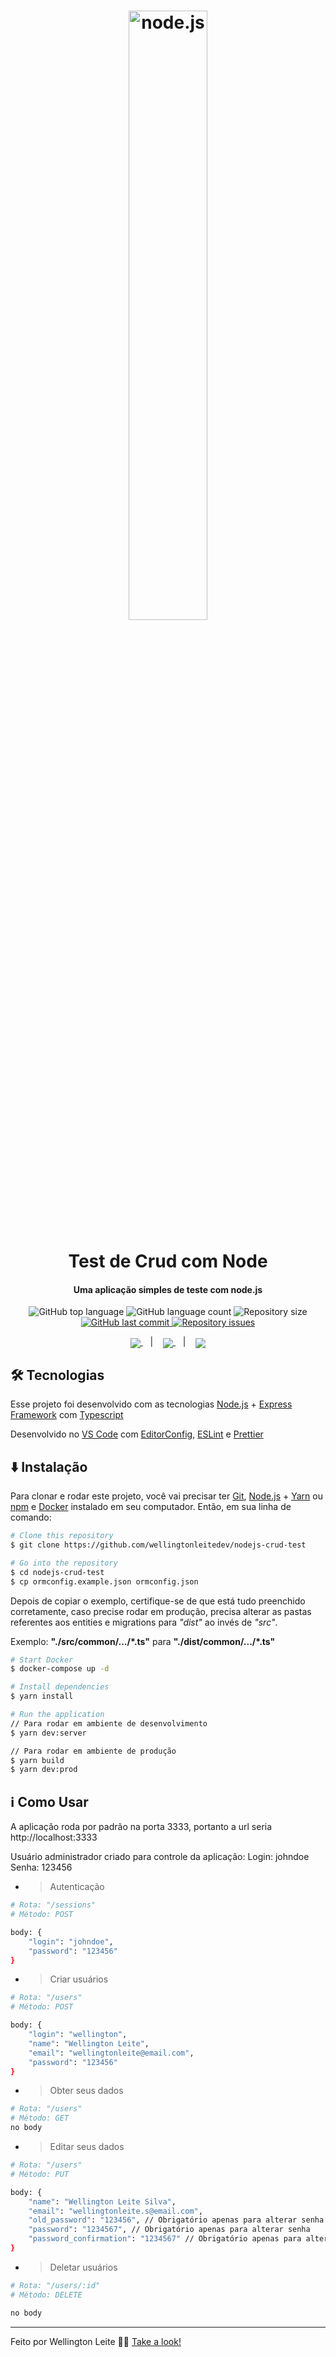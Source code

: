 <h1 align="center">
    <img width="50%" alt="node.js" src="https://nodejs.org/static/images/logos/nodejs-new-pantone-black.svg" />
    <br><br>
    Test de Crud com Node
</h1>

<h4 align="center">
  Uma aplicação simples de teste com node.js
</h4>
<p align="center">
  <img alt="GitHub top language" src="https://img.shields.io/github/languages/top/wellingtonleitedev/nodejs-crud-test.svg">

  <img alt="GitHub language count" src="https://img.shields.io/github/languages/count/wellingtonleitedev/nodejs-crud-test.svg">

  <img alt="Repository size" src="https://img.shields.io/github/repo-size/wellingtonleitedev/nodejs-crud-test.svg">
  <a href="https://github.com/wellingtonleitedev/gobarber/commits/master">
    <img alt="GitHub last commit" src="https://img.shields.io/github/last-commit/wellingtonleitedev/nodejs-crud-test.svg">
  </a>

  <a href="https://github.com/wellingtonleitedev/gobarber/issues">
    <img alt="Repository issues" src="https://img.shields.io/github/issues/wellingtonleitedev/nodejs-crud-test.svg">
  </a>
</p>

<p align="center">
  <a href="#rocket-tecnologias">
    <img align="center" src="https://img.shields.io/badge/Tecnologias-a5a5a5"/>
  </a>&nbsp;&nbsp;&nbsp;|&nbsp;&nbsp;&nbsp;
  <a href="#arrow-down-instalacao">
    <img align="center" src="https://img.shields.io/badge/Instalação-a5a5a5"/>
  </a>&nbsp;&nbsp;&nbsp;|&nbsp;&nbsp;&nbsp;
  <a href="#information_source-como-usar">
    <img align="center" src="https://img.shields.io/badge/Como_Usar-a5a5a5"/>
  </a>
</p>

## :hammer_and_wrench: Tecnologias

Esse projeto foi desenvolvido com as tecnologias [Node.js][nodejs] + [Express Framework][express] com [Typescript][ts]

Desenvolvido no [VS Code][vc] com [EditorConfig][vceditconfig], [ESLint][vceslint] e [Prettier][vcprettier]

## :arrow_down: Instalação 

Para clonar e rodar este projeto, você vai precisar ter [Git](https://git-scm.com), [Node.js][nodejs] + [Yarn][yarn] ou [npm][npm] e [Docker](https://www.docker.com/) instalado em seu computador. Então, em sua linha de comando:

```bash
# Clone this repository
$ git clone https://github.com/wellingtonleitedev/nodejs-crud-test

# Go into the repository
$ cd nodejs-crud-test
$ cp ormconfig.example.json ormconfig.json
```

Depois de copiar o exemplo, certifique-se de que está tudo preenchido corretamente, caso precise rodar em produção, precisa alterar as pastas referentes aos entities e migrations para *"dist"* ao invés de *"src"*.

Exemplo: **"./src/common/.../*.ts"** para **"./dist/common/.../*.ts"**


```bash
# Start Docker
$ docker-compose up -d

# Install dependencies
$ yarn install

# Run the application
// Para rodar em ambiente de desenvolvimento
$ yarn dev:server

// Para rodar em ambiente de produção
$ yarn build
$ yarn dev:prod
```

## :information_source: Como Usar

A aplicação roda por padrão na porta 3333, portanto a url seria http://localhost:3333

Usuário administrador criado para controle da aplicação: 
Login: johndoe
Senha: 123456

- > Autenticação
```bash
# Rota: "/sessions"
# Método: POST 

body: {
	"login": "johndoe",
	"password": "123456"
}
```

- > Criar usuários
```bash
# Rota: "/users"
# Método: POST

body: {
	"login": "wellington",
	"name": "Wellington Leite",
	"email": "wellingtonleite@email.com",
	"password": "123456"
}
```

- > Obter seus dados
```bash
# Rota: "/users"
# Método: GET 
no body
```
- > Editar seus dados
```bash
# Rota: "/users"
# Método: PUT

body: {
	"name": "Wellington Leite Silva",
	"email": "wellingtonleite.s@email.com",
	"old_password": "123456", // Obrigatório apenas para alterar senha
	"password": "1234567", // Obrigatório apenas para alterar senha
	"password_confirmation": "1234567" // Obrigatório apenas para alterar senha
}
```

- > Deletar usuários
```bash
# Rota: "/users/:id"
# Método: DELETE

no body
```

---

Feito por Wellington Leite 👨‍💻 [Take a look!](https://www.linkedin.com/in/wellington-leite/)

[nodejs]: https://nodejs.org/
[express]: https://expressjs.com/
[ts]: https://www.typescriptlang.org/
[yarn]: https://yarnpkg.com/
[npm]: https://www.npmjs.com/
[vc]: https://code.visualstudio.com/
[vceditconfig]: https://marketplace.visualstudio.com/items?itemName=EditorConfig.EditorConfig
[vceslint]: https://marketplace.visualstudio.com/items?itemName=dbaeumer.vscode-eslint
[vcprettier]: https://marketplace.visualstudio.com/items?itemName=esbenp.prettier-vscode
